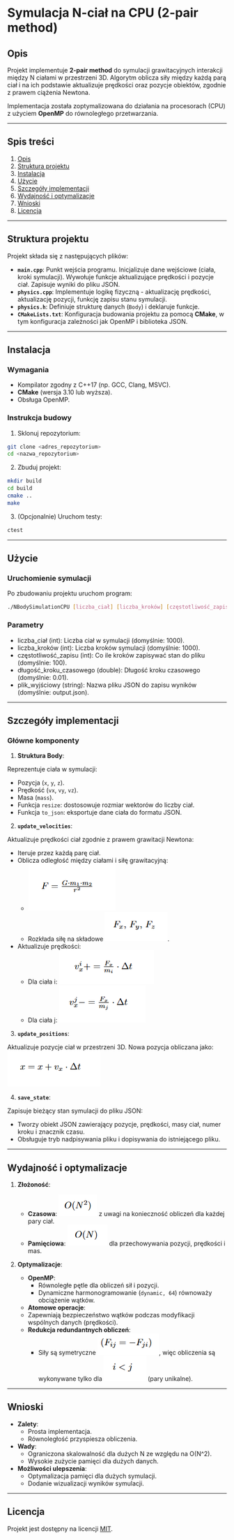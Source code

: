 # Symulacja N-ciał na CPU (2-pair method)

## Opis
Projekt implementuje **2-pair method** do symulacji grawitacyjnych interakcji między N ciałami w przestrzeni 3D. Algorytm oblicza siły między każdą parą ciał i na ich podstawie aktualizuje prędkości oraz pozycje obiektów, zgodnie z prawem ciążenia Newtona.

Implementacja została zoptymalizowana do działania na procesorach (CPU) z użyciem **OpenMP** do równoległego przetwarzania.

---

## Spis treści
1. [Opis](#opis)
2. [Struktura projektu](#struktura-projektu)
3. [Instalacja](#instalacja)
4. [Użycie](#użycie)
5. [Szczegóły implementacji](#szczegóły-implementacji)
6. [Wydajność i optymalizacje](#wydajność-i-optymalizacje)
7. [Wnioski](#wnioski)
8. [Licencja](#licencja)

---

## Struktura projektu
Projekt składa się z następujących plików:
- **`main.cpp`**: Punkt wejścia programu. Inicjalizuje dane wejściowe (ciała, kroki symulacji). Wywołuje funkcje aktualizujące prędkości i pozycje ciał. Zapisuje wyniki do pliku JSON.
- **`physics.cpp`**: Implementuje logikę fizyczną - aktualizację prędkości, aktualizację pozycji, funkcję zapisu stanu symulacji.
- **`physics.h`**: Definiuje strukturę danych (`Body`) i deklaruje funkcje.
- **`CMakeLists.txt`**: Konfiguracja budowania projektu za pomocą **CMake**, w tym konfiguracja zależności jak OpenMP i biblioteka JSON.

---

## Instalacja
### Wymagania
- Kompilator zgodny z C++17 (np. GCC, Clang, MSVC).
- **CMake** (wersja 3.10 lub wyższa).
- Obsługa OpenMP.

### Instrukcja budowy
1. Sklonuj repozytorium:
```bash
git clone <adres_repozytorium>
cd <nazwa_repozytorium>
```

2. Zbuduj projekt:
```bash
mkdir build
cd build
cmake ..
make
```

3. (Opcjonalnie) Uruchom testy:
```bash
ctest
```

---

## Użycie
### Uruchomienie symulacji
Po zbudowaniu projektu uruchom program:

```bash
./NBodySimulationCPU [liczba_ciał] [liczba_kroków] [częstotliwość_zapisu] [długość_kroku_czasowego] [plik_wyjściowy]
```

### Parametry
- liczba_ciał (int): Liczba ciał w symulacji (domyślnie: 1000).
- liczba_kroków (int): Liczba kroków symulacji (domyślnie: 1000).
- częstotliwość_zapisu (int): Co ile kroków zapisywać stan do pliku (domyślnie: 100).
- długość_kroku_czasowego (double): Długość kroku czasowego (domyślnie: 0.01).
- plik_wyjściowy (string): Nazwa pliku JSON do zapisu wyników (domyślnie: output.json).

---

## Szczegóły implementacji
### Główne komponenty
1. **Struktura Body**:

Reprezentuje ciała w symulacji:
- Pozycja (`x`, `y`, `z`).
- Prędkość (`vx`, `vy`, `vz`).
- Masa (`mass`).
- Funkcja `resize`: dostosowuje rozmiar wektorów do liczby ciał.
- Funkcja `to_json`: eksportuje dane ciała do formatu JSON.

2. **`update_velocities`**:

Aktualizuje prędkości ciał zgodnie z prawem grawitacji Newtona:
- Iteruje przez każdą parę ciał.
- Oblicza odległość między ciałami i siłę grawitacyjną:
   - ![alt text](images/image.png)
   - Rozkłada siłę na składowe ![alt text](images/image-1.png).
- Aktualizuje prędkości:
   - Dla ciała i: ![alt text](images/image-2.png)
   - Dla ciała j: ![alt text](images/image-3.png)

3. **`update_positions`**:

Aktualizuje pozycje ciał w przestrzeni 3D. Nowa pozycja obliczana jako: ![alt text](images/image-4.png)

4. **`save_state`**:

Zapisuje bieżący stan symulacji do pliku JSON:
- Tworzy obiekt JSON zawierający pozycje, prędkości, masy ciał, numer kroku i znacznik czasu.
- Obsługuje tryb nadpisywania pliku i dopisywania do istniejącego pliku.

---

## Wydajność i optymalizacje
1. **Złożoność**:
   - **Czasowa**: ![alt text](images/image-5.png) z uwagi na konieczność obliczeń dla każdej pary ciał.
   - **Pamięciowa**: ![alt text](images/image-6.png) dla przechowywania pozycji, prędkości i mas.

2. **Optymalizacje**:
   - **OpenMP**:
     - Równoległe pętle dla obliczeń sił i pozycji.
     - Dynamiczne harmonogramowanie (`dynamic, 64`) równoważy obciążenie wątków.
   - **Atomowe operacje**:
    - Zapewniają bezpieczeństwo wątków podczas modyfikacji wspólnych danych (prędkości).
   - **Redukcja redundantnych obliczeń**:
     - Siły są symetryczne ![alt text](images/image-7.png), więc obliczenia są wykonywane tylko dla ![alt text](images/image-8.png) (pary unikalne).

---

## Wnioski
- **Zalety**:
  - Prosta implementacja.
  - Równoległość przyspiesza obliczenia.
- **Wady**:
  - Ograniczona skalowalność dla dużych N ze względu na O(N^2).
  - Wysokie zużycie pamięci dla dużych danych.
- **Możliwości ulepszenia**:
  - Optymalizacja pamięci dla dużych symulacji.
  - Dodanie wizualizacji wyników symulacji.

---

## Licencja
Projekt jest dostępny na licencji [MIT](LICENSE).
